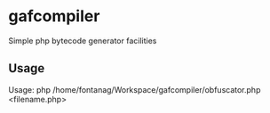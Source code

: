 gafcompiler
===========

Simple php bytecode generator facilities


Usage
-----
Usage: php /home/fontanag/Workspace/gafcompiler/obfuscator.php <filename.php>

